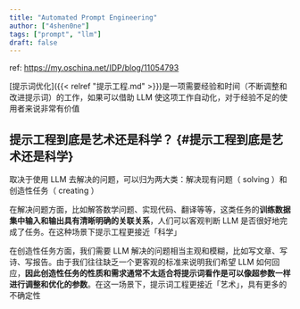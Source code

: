 ```yaml
---
title: "Automated Prompt Engineering"
author: ["4shen0ne"]
tags: ["prompt", "llm"]
draft: false
---
```


ref: <https://my.oschina.net/IDP/blog/11054793>

[提示词优化]({{< relref "提示工程.md" >}})是一项需要经验和时间（不断调整和改进提示词）的工作，如果可以借助 LLM 使这项工作自动化，对于经验不足的使用者来说非常有价值


## 提示工程到底是艺术还是科学？ {#提示工程到底是艺术还是科学}

取决于使用 LLM 去解决的问题，可以归为两大类：解决现有问题（ solving ）和创造性任务（ creating ）

在解决问题方面，比如解答数学问题、实现代码、翻译等等，这类任务的**训练数据集中输入和输出具有清晰明确的关联关系**，人们可以客观判断 LLM 是否很好地完成了任务。在这种场景下提示工程更接近「科学」

在创造性任务方面，我们需要 LLM 解决的问题相当主观和模糊，比如写文章、写诗、写报告。由于我们往往缺乏一个更客观的标准来说明我们希望 LLM 如何回应，**因此创造性任务的性质和需求通常不太适合将提示词看作是可以像超参数一样进行调整和优化的参数**。在这一场景下，提示词工程更接近「艺术」，具有更多的不确定性
